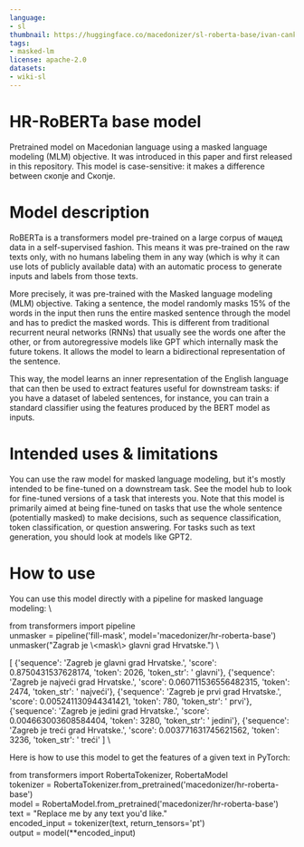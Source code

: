 ```yaml
---
language:
- sl
thumbnail: https://huggingface.co/macedonizer/sl-roberta-base/ivan-cankar.jpg
tags:
- masked-lm
license: apache-2.0
datasets:
- wiki-sl
---
```


# HR-RoBERTa base model
Pretrained model on Macedonian language using a masked language modeling (MLM) objective. It was introduced in this paper and first released in this repository. This model is case-sensitive: it makes a difference between скопје and Скопје.

# Model description
RoBERTa is a transformers model pre-trained on a large corpus of мацед data in a self-supervised fashion. This means it was pre-trained on the raw texts only, with no humans labeling them in any way (which is why it can use lots of publicly available data) with an automatic process to generate inputs and labels from those texts.

More precisely, it was pre-trained with the Masked language modeling (MLM) objective. Taking a sentence, the model randomly masks 15% of the words in the input then runs the entire masked sentence through the model and has to predict the masked words. This is different from traditional recurrent neural networks (RNNs) that usually see the words one after the other, or from autoregressive models like GPT which internally mask the future tokens. It allows the model to learn a bidirectional representation of the sentence.

This way, the model learns an inner representation of the English language that can then be used to extract features useful for downstream tasks: if you have a dataset of labeled sentences, for instance, you can train a standard classifier using the features produced by the BERT model as inputs.

# Intended uses & limitations
You can use the raw model for masked language modeling, but it's mostly intended to be fine-tuned on a downstream task. See the model hub to look for fine-tuned versions of a task that interests you.
Note that this model is primarily aimed at being fine-tuned on tasks that use the whole sentence (potentially masked) to make decisions, such as sequence classification, token classification, or question answering. For tasks such as text generation, you should look at models like GPT2.

# How to use
You can use this model directly with a pipeline for masked language modeling: \

from transformers import pipeline \
unmasker = pipeline('fill-mask', model='macedonizer/hr-roberta-base') \
unmasker("Zagrab je \\<mask\\> glavni grad Hrvatske.") \

[
    {'sequence': 'Zagreb je glavni grad Hrvatske.', 'score': 0.8750431537628174, 'token': 2026, 'token_str': ' glavni'},
    {'sequence': 'Zagreb je najveći grad Hrvatske.', 'score': 0.060711536556482315, 'token': 2474, 'token_str': ' najveći'},
    {'sequence': 'Zagreb je prvi grad Hrvatske.', 'score': 0.005241130944341421, 'token': 780, 'token_str': ' prvi'},
    {'sequence': 'Zagreb je jedini grad Hrvatske.', 'score': 0.004663003608584404, 'token':
3280, 'token_str': ' jedini'},
    {'sequence': 'Zagreb je treći grad Hrvatske.', 'score': 0.003771631745621562, 'token': 3236, 'token_str': ' treći'
] \

Here is how to use this model to get the features of a given text in PyTorch:

from transformers import RobertaTokenizer, RobertaModel \
tokenizer = RobertaTokenizer.from_pretrained('macedonizer/hr-roberta-base') \
model = RobertaModel.from_pretrained('macedonizer/hr-roberta-base') \
text = "Replace me by any text you'd like." \
encoded_input = tokenizer(text, return_tensors='pt') \
output = model(**encoded_input)